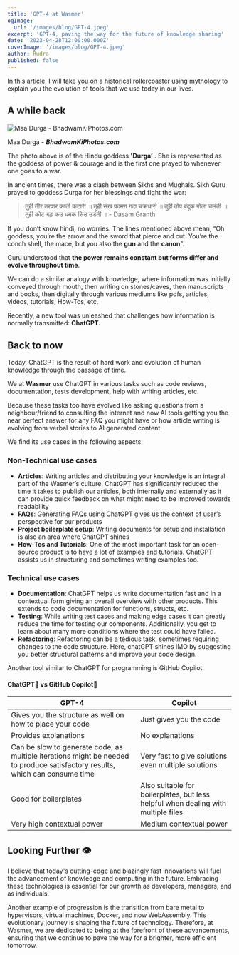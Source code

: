 ```yaml
---
title: 'GPT-4 at Wasmer'
ogImage:
  url: '/images/blog/GPT-4.jpeg'
excerpt: 'GPT-4, paving the way for the future of knowledge sharing'
date: '2023-04-28T12:00:00.000Z'
coverImage: '/images/blog/GPT-4.jpeg'
author: Rudra
published: false
---
```


In this article, I will take you on a historical rollercoaster using mythology to explain you the evolution of tools that we use today in our lives.

## A while back

![Maa Durga - ***BhadwamKiPhotos.com***](https://www.bhagwankiphotos.com/wp-content/uploads/2022/09/Maa-Durga-Bhagwan-Sherawali-Image-Download.jpg)

Maa Durga - **_BhadwamKiPhotos.com_**

The photo above is of the Hindu goddess **'Durga’** . She is represented as the goddess of power & courage and is the first one prayed to whenever one goes to a war.

In ancient times, there was a clash between Sikhs and Mughals. Sikh Guru prayed to goddess Durga for her blessings and fight the war:

> तुही तीर तरवार काती कटारी ॥
> तुही संख पदमण गदा चक्रधारी ॥
> तुही तोप बंदूक गोला चलंती ॥
> तुही कोट गढ़ कउ धमक सिउ उडंती ॥ - Dasam Granth

If you don’t know hindi, no worries. The lines mentioned above mean, “Oh goddess, you’re the arrow and the sword that pierce and cut. You’re the conch shell, the mace, but you also the **gun** and the **canon**".

Guru understood that **the power remains constant but forms differ and evolve throughout time**.

We can do a similar analogy with knowledge, where information was initially conveyed through mouth, then writing on stones/caves, then manuscripts and books, then digitally through various mediums like pdfs, articles, videos, tutorials, How-Tos, etc.

Recently, a new tool was unleashed that challenges how information is normally transmitted: **ChatGPT.**

## Back to now

Today, ChatGPT is the result of hard work and evolution of human knowledge through the passage of time.

We at **Wasmer** use ChatGPT in various tasks such as code reviews, documentation, tests development, help with writing articles, etc.

Because these tasks too have evolved like asking questions from a neighbour/friend to consulting the internet and now AI tools getting you the near perfect answer for any FAQ you might have or how article writing is evolving from verbal stories to AI generated content.

We find its use cases in the following aspects:

### Non-Technical use cases

- **Articles**: Writing articles and distributing your knowledge is an integral part of the Wasmer’s culture. ChatGPT has significantly reduced the time it takes to publish our articles, both internally and externally as it can provide quick feedback on what might need to be improved towards readability
- **FAQs**: Generating FAQs using ChatGPT gives us the context of user’s perspective for our products
- **Project boilerplate setup**: Writing documents for setup and installation is also an area where ChatGPT shines
- **How-Tos and Tutorials**: One of the most important task for an open-source product is to have a lot of examples and tutorials. ChatGPT assists us in structuring and sometimes writing examples too.

### Technical use cases

- **Documentation**: ChatGPT helps us write documentation fast and in a contextual form giving an overall overview with other products. This extends to code documentation for functions, structs, etc.
- **Testing**: While writing test cases and making edge cases it can greatly reduce the time for testing our components. Additionally, you get to learn about many more conditions where the test could have failed.
- **Refactoring**: Refactoring can be a tedious task, sometimes requiring changes to the code structure. Here, chatGPT shines IMO by suggesting you better structural patterns and improve your code design.

Another tool similar to ChatGPT for programming is GitHub Copilot.

#### ChatGPT📎 vs GitHub Copilot🤖

| GPT-4                                                                                                                        | Copilot                                                                           |
| ---------------------------------------------------------------------------------------------------------------------------- | --------------------------------------------------------------------------------- |
| Gives you the structure as well on how to place your code                                                                    | Just gives you the code                                                           |
| Provides explanations                                                                                                        | No explanations                                                                   |
| Can be slow to generate code, as multiple iterations might be needed to produce satisfactory results, which can consume time | Very fast to give solutions even multiple solutions                               |
| Good for boilerplates                                                                                                        | Also suitable for boilerplates, but less helpful when dealing with multiple files |
| Very high contextual power                                                                                                   | Medium contextual power                                                           |

## Looking Further 👁️

I believe that today's cutting-edge and blazingly fast innovations will fuel the advancement of knowledge and computing in the future. Embracing these technologies is essential for our growth as developers, managers, and as individuals.

Another example of progression is the transition from bare metal to hypervisors, virtual machines, Docker, and now WebAssembly. This evolutionary journey is shaping the future of technology. Therefore, at Wasmer, we are dedicated to being at the forefront of these advancements, ensuring that we continue to pave the way for a brighter, more efficient tomorrow.
